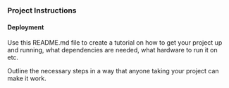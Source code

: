 ### Project Instructions
#### Deployment

Use this README.md file to create a tutorial on how to get your project up and running, what dependencies are needed, what hardware to run it on etc.

Outline the necessary steps in a way that anyone taking your project can make it work. 

